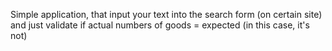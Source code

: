 Simple application, that input your text into the search form (on certain site) and just validate if actual numbers of goods = expected (in this case, it's not)
